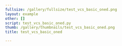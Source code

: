 ```yaml
---
fullsize: /gallery/fullsize/test_vcs_basic_oned.png
layout: example
other: []
script: test_vcs_basic_oned.py
thumb: /gallery/thumbnails/test_vcs_basic_oned.png
title: test_vcs_basic_oned

---
```

